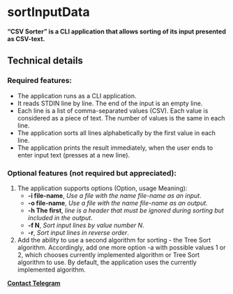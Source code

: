 # sortInputData

**“CSV Sorter” is a CLI application that allows sorting of its input presented as CSV-text.**

## Technical details
### Required features:
<ul>
	<li>The application runs as a CLI application.</li> 
	<li>It reads STDIN line by line. The end of the input is an empty line.</li>
	<li>Each line is a list of comma-separated values (CSV). Each value is considered as a piece of text. The number of values is the same in each line.</li>
	<li>The application sorts all lines alphabetically by the first value in each line.</li>
	<li>The application prints the result immediately, when the user ends to enter input text (presses <Enter> at a new line).</li>
</ul>

### Optional features (not required but appreciated):
<ol>
	<li>The application supports options (Option, usage Meaning):
		
<ul>
	<li><strong>-i file-name</strong>, <em>Use a file with the name file-name as an input</em>.</li>
	<li><strong>-o file-name</strong>, <em>Use a file with the name file-name as an output</em>.</li>
	<li><strong>-h The first</strong>, <em>line is a header that must be ignored during sorting but included in the output</em>.</li>
	<li><strong>-f N</strong>, <em>Sort input lines by value number N</em>.</li>
	<li><strong>-r</strong>, <em>Sort input lines in reverse order</em>.</li>
		</ul>
	</li>	
			
<li> Add the ability to use a second algorithm for sorting - the Tree Sort algorithm. Accordingly, add one more option -a with possible values 1 or 2, which chooses currently implemented algorithm or Tree Sort algorithm to use. By default, the application uses the currently implemented algorithm.</li>
</ol>	
	

**[Contact Telegram](https://t.me/kirilodm67)**
